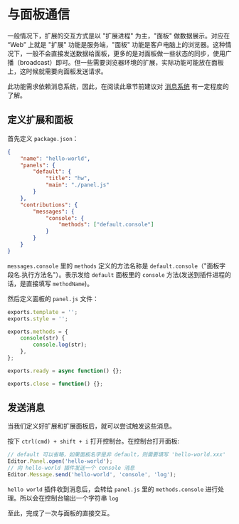 # 与面板通信

一般情况下，扩展的交互方式是以 "扩展进程" 为主，"面板" 做数据展示。对应在 “Web” 上就是 "扩展" 功能是服务端，"面板" 功能是客户电脑上的浏览器。这种情况下，一般不会直接发送数据给面板，更多的是对面板做一些状态的同步，使用广播（broadcast）即可。但一些需要浏览器环境的扩展，实际功能可能放在面板上，这时候就需要向面板发送请求。

此功能需求依赖消息系统，因此，在阅读此章节前建议对 [消息系统](./messages.md) 有一定程度的了解。

## 定义扩展和面板

首先定义 `package.json`：

```json
{
    "name": "hello-world",
    "panels": {
        "default": {
            "title": "hw",
            "main": "./panel.js"
        }
    },
    "contributions": {
        "messages": {
            "console": {
                "methods": ["default.console"]
            }
        }
    }
}
```

`messages.console` 里的 `methods` 定义的方法名称是 `default.console`（"面板字段名.执行方法名"）。表示发给 `default` 面板里的 `console` 方法(发送到插件进程的话，是直接填写 `methodName`)。

然后定义面板的 `panel.js` 文件：

```javascript
exports.template = '';
exports.style = '';

exports.methods = {
    console(str) {
        console.log(str);
    },
};

exports.ready = async function() {};

exports.close = function() {};
```

## 发送消息

当我们定义好扩展和扩展面板后，就可以尝试触发这些消息。

按下 `ctrl(cmd) + shift + i` 打开控制台。在控制台打开面板:

 ```javascript
 // default 可以省略，如果面板名字是非 default，则需要填写 'hello-world.xxx'
 Editor.Panel.open('hello-world');
 // 向 hello-world 插件发送一个 console 消息
 Editor.Message.send('hello-world', 'console', 'log');
 ```

`hello world` 插件收到消息后，会转给 `panel.js` 里的 `methods.console` 进行处理。所以会在控制台输出一个字符串 `log`

至此，完成了一次与面板的直接交互。
